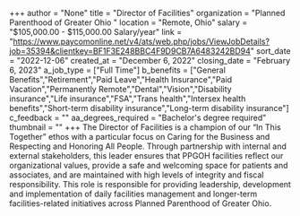 +++
author = "None"
title = "Director of Facilities"
organization = "Planned Parenthood of Greater Ohio "
location = "Remote, Ohio"
salary = "$105,000.00 - $115,000.00 Salary/year"
link = "https://www.paycomonline.net/v4/ats/web.php/jobs/ViewJobDetails?job=35394&clientkey=BF1F3E248BBC4F9D9CB7A6483242BD94"
sort_date = "2022-12-06"
created_at = "December 6, 2022"
closing_date = "February 6, 2023"
a_job_type = ["Full Time"]
b_benefits = ["General Benefits","Retirement","Paid Leave","Health Insurance","Paid Vacation","Permanently Remote","Dental","Vision","Disability insurance","Life insurance","FSA","Trans health","Intersex health benefits","Short-term disability insurance","Long-term disability insurance"]
c_feedback = ""
aa_degrees_required = "Bachelor's degree required"
thumbnail = ""
+++
The Director of Facilities is a champion of our “In This Together” ethos with a particular focus on Caring for the Business and Respecting and Honoring All People. Through partnership with internal and external stakeholders, this leader ensures that PPGOH facilities reflect our organizational values, provide a safe and welcoming space for patients and associates, and are maintained with high levels of integrity and fiscal responsibility. This role is responsible for providing leadership, development and implementation of daily facilities management and longer-term facilities-related initiatives across Planned Parenthood of Greater Ohio.
